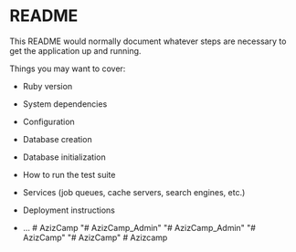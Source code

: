 # README

This README would normally document whatever steps are necessary to get the
application up and running.

Things you may want to cover:

* Ruby version

* System dependencies

* Configuration

* Database creation

* Database initialization

* How to run the test suite

* Services (job queues, cache servers, search engines, etc.)

* Deployment instructions

* ...
#   A z i z C a m p  
 "# AzizCamp_Admin" 
"# AzizCamp_Admin" 
"# AzizCamp" 
"# AzizCamp" 
#   A z i z c a m p  
 